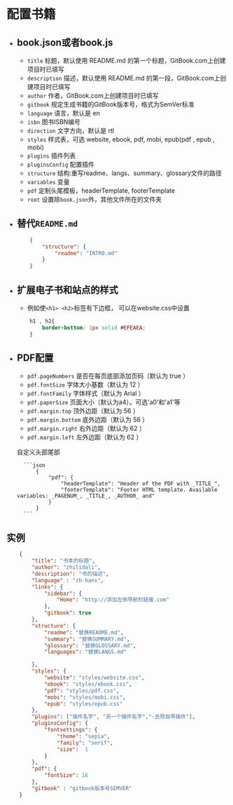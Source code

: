 # 配置书籍


+ ## book.json或者book.js

	* `title` 标题，默认使用 README.md 的第一个标题，GitBook.com上创建项目时已填写
	* `description` 描述，默认使用 README.md 的第一段，GitBook.com上创建项目时已填写
	* `author` 作者，GitBook.com上创建项目时已填写
	* `gitbook` 规定生成书籍的GitBook版本号，格式为SemVer标准
	* `language` 语言，默认是 en
	* `isbn` 图书ISBN编号
	* `direction` 文字方向，默认是 rtl
	* `styles` 样式表，可选 website, ebook, pdf, mobi, epub(pdf , epub , mobi)
	* `plugins` 插件列表
	* `pluginsConfig` 配置插件
	* `structure` 结构:重写readme、langs、summary、glossary文件的路径
	* `variables` 变量
	* `pdf` 定制头尾模板，headerTemplate, footerTemplate
	* `root` 设置除`book.json`外，其他文件所在的文件夹

+ ## 替代`README.md`

	```json
		{
			"structure": {
				"readme": "INTRO.md"
			}
		}
	```


+ ## 扩展电子书和站点的样式

	* 例如使`<h1> <h2>`标签有下边框， 可以在website.css中设置

	```css
		h1 , h2{
			border-bottom: 1px solid #EFEAEA;
		}
	```

+ ## PDF配置

	* `pdf.pageNumbers` 是否在每页底部添加页码（默认为 true ）
	* `pdf.fontSize` 字体大小基数（默认为 12 ）
	* `pdf.fontFamily` 字体样式（默认为 Arial ）
	* `pdf.paperSize` 页面大小（默认为a4）。可选'a0'和'a1'等
	* `pdf.margin.top` 顶外边距（默认为 56 ）
	* `pdf.margin.bottom` 底外边距（默认为 56 ）
	* `pdf.margin.right` 右外边距（默认为 62 ）
	* `pdf.margin.left` 左外边距（默认为 62 ）

	自定义头部尾部

		```json
			{
				"pdf": {
					"headerTemplate": "Header of the PDF with _TITLE_",
					"footerTemplate": "Footer HTML template. Available variables: _PAGENUM_, _TITLE_, _AUTHOR_ and"
				}
			}
		```

## 实例

```json
	{
		"title": "书本的标题",
		"author": "zhilidali",
		"description": "书的描述",
		"language" : "zh-hans",
		"links": {
			"sidebar": {
				"Home": "http://添加左侧导航栏链接.com"
			},
			"gitbook": true
		},
		"structure": {
			"readme": "替换README.md",
			"summary": "替换SUMMARY.md",
			"glossary": "替换GLOSSARY.md",
			"languages": "替换LANGS.md"

		},
		"styles": {
			"website": "styles/website.css",
			"ebook": "styles/ebook.css",
			"pdf": "styles/pdf.css",
			"mobi": "styles/mobi.css",
			"epub": "styles/epub.css"
		},
		"plugins": ["插件名字", "另一个插件名字","-去除自带插件"],
		"pluginsConfig": {
			"fontsettings": {
				"theme": "sepia",
				"family": "serif",
				"size":  1
			}
		},
		"pdf": {
			"fontSize": 16
		},
		"gitbook" : "gitbook版本号SEMVER"
	}

```
